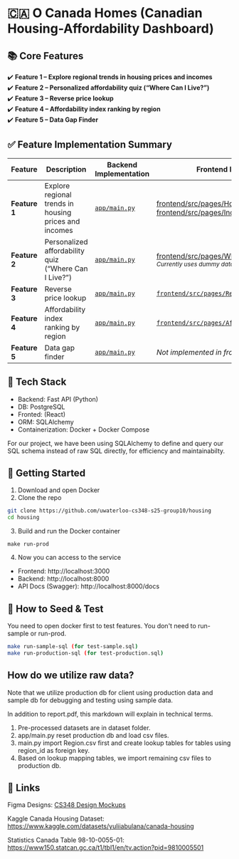 # 🇨🇦 O Canada Homes (Canadian Housing-Affordability Dashboard)

## 📚 Core Features
✔️ **Feature 1 – Explore regional trends in housing prices and incomes**  
✔️ **Feature 2 – Personalized affordability quiz (“Where Can I Live?”)**  
✔️ **Feature 3 – Reverse price lookup**  
✔️ **Feature 4 – Affordability index ranking by region**  
✔️ **Feature 5 – Data Gap Finder**

## ✅ Feature Implementation Summary

| Feature | Description | Backend Implementation | Frontend Implementation |
|---------|-------------|-------------------------|--------------------------|
| **Feature 1** | Explore regional trends in housing prices and incomes | [`app/main.py`](https://github.com/uwaterloo-cs348-s25-group10/housing/blob/main/backend/app/main.py) | [frontend/src/pages/HousingTrendsPage.js](https://github.com/uwaterloo-cs348-s25-group10/housing/blob/main/frontend/src/pages/HousingTrendsPage.js) [frontend/src/pages/IncomeTrendsPage.js](https://github.com/uwaterloo-cs348-s25-group10/housing/blob/main/frontend/src/pages/IncomeTrendsPage.js) |
| **Feature 2** | Personalized affordability quiz (“Where Can I Live?”) | [`app/main.py`](https://github.com/uwaterloo-cs348-s25-group10/housing/blob/main/backend/app/main.py) | [frontend/src/pages/WhereCanLivePage.js`](https://github.com/uwaterloo-cs348-s25-group10/housing/blob/main/frontend/src/pages/WhereCanLivePage.js)<br><sub>*Currently uses dummy data; API integrated and tested*</sub> |
| **Feature 3** | Reverse price lookup | [`app/main.py`](https://github.com/uwaterloo-cs348-s25-group10/housing/blob/main/backend/app/main.py) | [`frontend/src/pages/ReverseLookupPage.js`](https://github.com/uwaterloo-cs348-s25-group10/housing/blob/main/frontend/src/pages/ReverseLookupPage.js) |
| **Feature 4** | Affordability index ranking by region | [`app/main.py`](https://github.com/uwaterloo-cs348-s25-group10/housing/blob/main/backend/app/main.py) | [`frontend/src/pages/AffordabilityRankingPage.js`](https://github.com/uwaterloo-cs348-s25-group10/housing/blob/main/frontend/src/pages/AffordabilityRankingPage.js) |
| **Feature 5** | Data gap finder | [`app/main.py`](https://github.com/uwaterloo-cs348-s25-group10/housing/blob/main/backend/app/main.py)| *Not implemented in frontend yet* |


## 🔧 Tech Stack
* Backend: Fast API (Python)
* DB: PostgreSQL
* Fronted: (React)
* ORM: SQLAlchemy
* Containerization: Docker + Docker Compose

For our project, we have been using SQLAlchemy to define and query our SQL schema instead of raw SQL directly, for efficiency and maintainabilty.

## 🚀 Getting Started
1. Download and open Docker
2. Clone the repo
```bash
git clone https://github.com/uwaterloo-cs348-s25-group10/housing
cd housing
```
3. Build and run the Docker container
```
make run-prod
```
4. Now you can access to the service
* Frontend: http://localhost:3000
* Backend: http://localhost:8000
* API Docs (Swagger): http://localhost:8000/docs


## 🚀 How to Seed & Test
You need to open docker first to test features.
You don't need to run-sample or run-prod.
```bash
make run-sample-sql (for test-sample.sql)
make run-production-sql (for test-production.sql)
```

## How do we utilize raw data?
Note that we utilize production db for client using production data and sample db for debugging and testing using sample data.

In addition to report.pdf, this markdown will explain in technical terms.
1. Pre-processed datasets are in dataset folder.
2. app/main.py reset production db and load csv files.
3. main.py import Region.csv first and create lookup tables for tables using region_id as foreign key.
4. Based on lookup mapping tables, we import remaining csv files to production db.

## 🔗 Links
Figma Designs: [CS348 Design Mockups](https://www.figma.com/design/l8FtoQQr5ftWvWdWMy8Mnt/CS-348-Designs?node-id=0-1&t=2HrGr2P0jI5X6Qz5-1)

Kaggle Canada Housing Dataset: https://www.kaggle.com/datasets/yuliiabulana/canada-housing

Statistics Canada Table 98-10-0055-01: https://www150.statcan.gc.ca/t1/tbl1/en/tv.action?pid=9810005501
